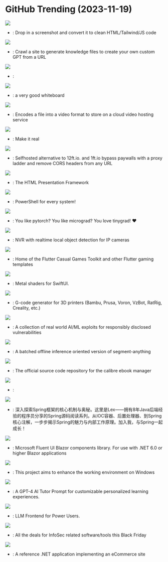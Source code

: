 # GitHub Trending (2023-11-19)

![](https://img.shields.io/badge/TypeScript-New%202-green?style=flat-square&logo=appveyor)
- [](https://github.comundefined): Drop in a screenshot and convert it to clean HTML/Tailwind/JS code

![](https://img.shields.io/badge/TypeScript-New%20428-green?style=flat-square&logo=appveyor)
- [](https://github.comundefined): Crawl a site to generate knowledge files to create your own custom GPT from a URL

![](https://img.shields.io/badge/HTML-New%2032-green?style=flat-square&logo=appveyor)
- [](https://github.comundefined): 

![](https://img.shields.io/badge/TypeScript-New%20430-green?style=flat-square&logo=appveyor)
- [](https://github.comundefined): a very good whiteboard

![](https://img.shields.io/badge/C%2B%2B-New%2092-green?style=flat-square&logo=appveyor)
- [](https://github.comundefined): Encodes a file into a video format to store on a cloud video hosting service

![](https://img.shields.io/badge/TypeScript-New%2094-green?style=flat-square&logo=appveyor)
- [](https://github.comundefined): Make it real

![](https://img.shields.io/badge/Go-New%20163-green?style=flat-square&logo=appveyor)
- [](https://github.comundefined): Selfhosted alternative to 12ft.io. and 1ft.io bypass paywalls with a proxy ladder and remove CORS headers from any URL

![](https://img.shields.io/badge/JavaScript-New%20152-green?style=flat-square&logo=appveyor)
- [](https://github.comundefined): The HTML Presentation Framework

![](https://img.shields.io/badge/C%23-New%2021-green?style=flat-square&logo=appveyor)
- [](https://github.comundefined): PowerShell for every system!

![](https://img.shields.io/badge/Python-New%2018-green?style=flat-square&logo=appveyor)
- [](https://github.comundefined): You like pytorch? You like micrograd? You love tinygrad! ❤️

![](https://img.shields.io/badge/Python-New%20385-green?style=flat-square&logo=appveyor)
- [](https://github.comundefined): NVR with realtime local object detection for IP cameras

![](https://img.shields.io/badge/Dart-New%2059-green?style=flat-square&logo=appveyor)
- [](https://github.comundefined): Home of the Flutter Casual Games Toolkit and other Flutter gaming templates

![](https://img.shields.io/badge/Metal-New%20362-green?style=flat-square&logo=appveyor)
- [](https://github.comundefined): Metal shaders for SwiftUI.

![](https://img.shields.io/badge/C%2B%2B-New%2020-green?style=flat-square&logo=appveyor)
- [](https://github.comundefined): G-code generator for 3D printers (Bambu, Prusa, Voron, VzBot, RatRig, Creality, etc.)

![](https://img.shields.io/badge/Python-New%2057-green?style=flat-square&logo=appveyor)
- [](https://github.comundefined): A collection of real world AI/ML exploits for responsibly disclosed vulnerabilities

![](https://img.shields.io/badge/Python-New%2026-green?style=flat-square&logo=appveyor)
- [](https://github.comundefined): A batched offline inference oriented version of segment-anything

![](https://img.shields.io/badge/Python-New%2018-green?style=flat-square&logo=appveyor)
- [](https://github.comundefined): The official source code repository for the calibre ebook manager

![](https://img.shields.io/badge/Python-New%20167-green?style=flat-square&logo=appveyor)
- [](https://github.comundefined): 

![](https://img.shields.io/badge/Java-New%2038-green?style=flat-square&logo=appveyor)
- [](https://github.comundefined): 深入探索Spring框架的核心机制与奥秘。这里是Lex——拥有8年Java后端经验的程序员分享的Spring源码阅读系列。从IOC容器、后置处理器、到Spring核心注解，一步步揭示Spring的魅力与内部工作原理。加入我，与Spring一起成长！

![](https://img.shields.io/badge/C%23-New%2012-green?style=flat-square&logo=appveyor)
- [](https://github.comundefined): Microsoft Fluent UI Blazor components library. For use with .NET 6.0 or higher Blazor applications

![](https://img.shields.io/badge/C-New%2066-green?style=flat-square&logo=appveyor)
- [](https://github.comundefined): This project aims to enhance the working environment on Windows

![](https://img.shields.io/badge/none-New%20232-green?style=flat-square&logo=appveyor)
- [](https://github.comundefined): A GPT-4 AI Tutor Prompt for customizable personalized learning experiences.

![](https://img.shields.io/badge/JavaScript-New%2044-green?style=flat-square&logo=appveyor)
- [](https://github.comundefined): LLM Frontend for Power Users.

![](https://img.shields.io/badge/none-New%2023-green?style=flat-square&logo=appveyor)
- [](https://github.comundefined): All the deals for InfoSec related software/tools this Black Friday

![](https://img.shields.io/badge/C%23-New%2098-green?style=flat-square&logo=appveyor)
- [](https://github.comundefined): A reference .NET application implementing an eCommerce site

